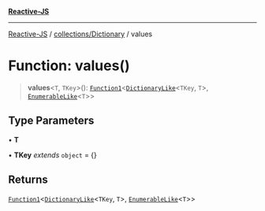 [**Reactive-JS**](../../../README.md)

***

[Reactive-JS](../../../README.md) / [collections/Dictionary](../README.md) / values

# Function: values()

> **values**\<`T`, `TKey`\>(): [`Function1`](../../../functions/type-aliases/Function1.md)\<[`DictionaryLike`](../../interfaces/DictionaryLike.md)\<`TKey`, `T`\>, [`EnumerableLike`](../../interfaces/EnumerableLike.md)\<`T`\>\>

## Type Parameters

• **T**

• **TKey** *extends* `object` = \{\}

## Returns

[`Function1`](../../../functions/type-aliases/Function1.md)\<[`DictionaryLike`](../../interfaces/DictionaryLike.md)\<`TKey`, `T`\>, [`EnumerableLike`](../../interfaces/EnumerableLike.md)\<`T`\>\>
